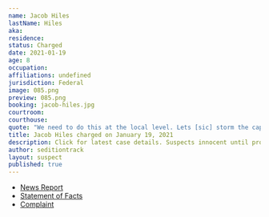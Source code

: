 ```yaml
---
name: Jacob Hiles
lastName: Hiles
aka: 
residence: 
status: Charged
date: 2021-01-19
age: 8
occupation: 
affiliations: undefined
jurisdiction: Federal
image: 085.png
preview: 085.png
booking: jacob-hiles.jpg
courtroom: 
courthouse: 
quote: "We need to do this at the local level. Lets [sic] storm the capitol in Ohio. Tell me when!"
title: Jacob Hiles charged on January 19, 2021
description: Click for latest case details. Suspects innocent until proven guilty.
author: seditiontrack
layout: suspect
published: true
---
```

- [News Report](https://www.wtvr.com/news/local-news/jacob-giles-turns-himself-in-to-fbi-for-alleged-role-in-capitol-attack)
- [Statement of Facts](https://www.justice.gov/opa/page/file/1356971/download)
- [Complaint](https://www.justice.gov/opa/page/file/1356976/download)

